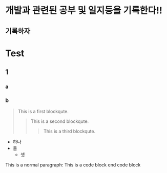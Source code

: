 개발과 관련된 공부 및 일지등을 기록한다!!
======================================

기록하자
-------

# Test
## 1
### a
### b

> This is a first blockqute.
>   > This is a second blockqute.
>   >   > This is a third blockqute.

* 하나
 * 둘
   * 셋

This is a normal paragraph:
    This is a code block
end code block
